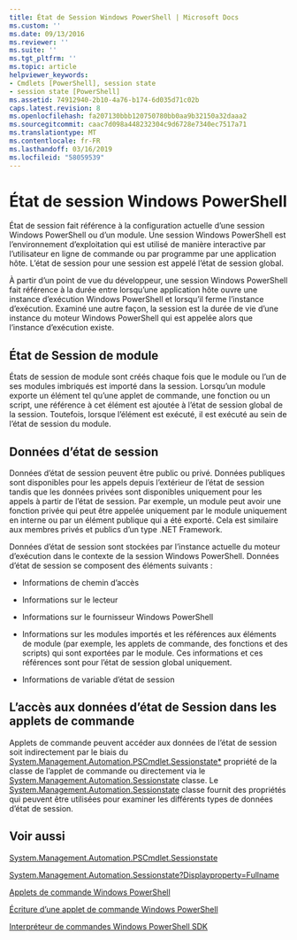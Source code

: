```yaml
---
title: État de Session Windows PowerShell | Microsoft Docs
ms.custom: ''
ms.date: 09/13/2016
ms.reviewer: ''
ms.suite: ''
ms.tgt_pltfrm: ''
ms.topic: article
helpviewer_keywords:
- Cmdlets [PowerShell], session state
- session state [PowerShell]
ms.assetid: 74912940-2b10-4a76-b174-6d035d71c02b
caps.latest.revision: 8
ms.openlocfilehash: fa207130bbb120750780bb0aa9b32150a32daaa2
ms.sourcegitcommit: caac7d098a448232304c9d6728e7340ec7517a71
ms.translationtype: MT
ms.contentlocale: fr-FR
ms.lasthandoff: 03/16/2019
ms.locfileid: "58059539"
---
```

# <a name="windows-powershell-session-state"></a>État de session Windows PowerShell

État de session fait référence à la configuration actuelle d’une session Windows PowerShell ou d’un module. Une session Windows PowerShell est l’environnement d’exploitation qui est utilisé de manière interactive par l’utilisateur en ligne de commande ou par programme par une application hôte. L’état de session pour une session est appelé l’état de session global.

À partir d’un point de vue du développeur, une session Windows PowerShell fait référence à la durée entre lorsqu’une application hôte ouvre une instance d’exécution Windows PowerShell et lorsqu’il ferme l’instance d’exécution. Examiné une autre façon, la session est la durée de vie d’une instance du moteur Windows PowerShell qui est appelée alors que l’instance d’exécution existe.

## <a name="module-session-state"></a>État de Session de module

États de session de module sont créés chaque fois que le module ou l’un de ses modules imbriqués est importé dans la session. Lorsqu’un module exporte un élément tel qu’une applet de commande, une fonction ou un script, une référence à cet élément est ajoutée à l’état de session global de la session. Toutefois, lorsque l’élément est exécuté, il est exécuté au sein de l’état de session du module.

## <a name="session-state-data"></a>Données d’état de session

Données d’état de session peuvent être public ou privé. Données publiques sont disponibles pour les appels depuis l’extérieur de l’état de session tandis que les données privées sont disponibles uniquement pour les appels à partir de l’état de session. Par exemple, un module peut avoir une fonction privée qui peut être appelée uniquement par le module uniquement en interne ou par un élément publique qui a été exporté. Cela est similaire aux membres privés et publics d’un type .NET Framework.

Données d’état de session sont stockées par l’instance actuelle du moteur d’exécution dans le contexte de la session Windows PowerShell. Données d’état de session se composent des éléments suivants :

- Informations de chemin d’accès

- Informations sur le lecteur

- Informations sur le fournisseur Windows PowerShell

- Informations sur les modules importés et les références aux éléments de module (par exemple, les applets de commande, des fonctions et des scripts) qui sont exportées par le module. Ces informations et ces références sont pour l’état de session global uniquement.

- Informations de variable d’état de session

## <a name="accessing-session-state-data-within-cmdlets"></a>L’accès aux données d’état de Session dans les applets de commande

Applets de commande peuvent accéder aux données de l’état de session soit indirectement par le biais du [System.Management.Automation.PSCmdlet.Sessionstate*](/dotnet/api/System.Management.Automation.PSCmdlet.SessionState) propriété de la classe de l’applet de commande ou directement via le [ System.Management.Automation.Sessionstate](/dotnet/api/System.Management.Automation.SessionState) classe. Le [System.Management.Automation.Sessionstate](/dotnet/api/System.Management.Automation.SessionState) classe fournit des propriétés qui peuvent être utilisées pour examiner les différents types de données d’état de session.

## <a name="see-also"></a>Voir aussi

[System.Management.Automation.PSCmdlet.Sessionstate](/dotnet/api/System.Management.Automation.PSCmdlet.SessionState)

[System.Management.Automation.Sessionstate?Displayproperty=Fullname](/dotnet/api/System.Management.Automation.SessionState)

[Applets de commande Windows PowerShell](./cmdlet-overview.md)

[Écriture d’une applet de commande Windows PowerShell](./writing-a-windows-powershell-cmdlet.md)

[Interpréteur de commandes Windows PowerShell SDK](../windows-powershell-reference.md)
